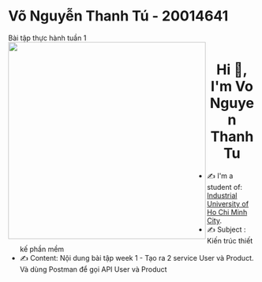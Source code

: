 # Võ Nguyễn Thanh Tú - 20014641 
Bài tập thực hành tuần 1
<img align="left" width="400" src="https://github.githubassets.com/images/modules/profile/profile-first-repo.svg">
<h1 align="center">Hi 👋, I'm Vo Nguyen Thanh Tu</h1>

- ✍ I'm a student of: [Industrial University of Ho Chi Minh City](https://iuh.edu.vn/).
- ✍ Subject : Kiến trúc thiết kế phần mềm
- ✍ Content: Nội dung bài tập week 1 - Tạo ra 2 service User và Product. Và dùng Postman để gọi API User và Product

<br />



